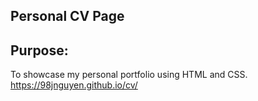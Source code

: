 ## Personal CV Page

## Purpose:
  To showcase my personal portfolio using HTML and CSS.
  https://98jnguyen.github.io/cv/

